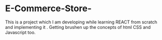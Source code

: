 # E-Commerce-Store-
This is a project which I am developing while learning REACT from scratch and implementing it . Getting brushen up the concepts of html CSS and Javascript too.
